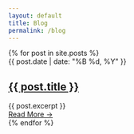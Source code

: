 ```yaml
---
layout: default
title: Blog
permalink: /blog
---
```


<div class="blog-timeline">
    {% for post in site.posts %}
    <article class="blog-post">
        <div class="post-meta">{{ post.date | date: "%B %d, %Y" }}</div>
        <h2><a href="{{ post.url }}">{{ post.title }}</a></h2>
        <div class="excerpt">
            {{ post.excerpt }}
        </div>
        <a href="{{ post.url }}" class="read-more">Read More →</a>
    </article>
    {% endfor %}
</div>